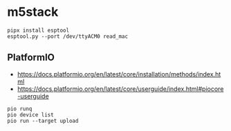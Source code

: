 # m5stack

```
pipx install esptool
esptool.py --port /dev/ttyACM0 read_mac
```

## PlatformIO
- https://docs.platformio.org/en/latest/core/installation/methods/index.html
- https://docs.platformio.org/en/latest/core/userguide/index.html#piocore-userguide

```
pio runq
pio device list
pio run --target upload
```
